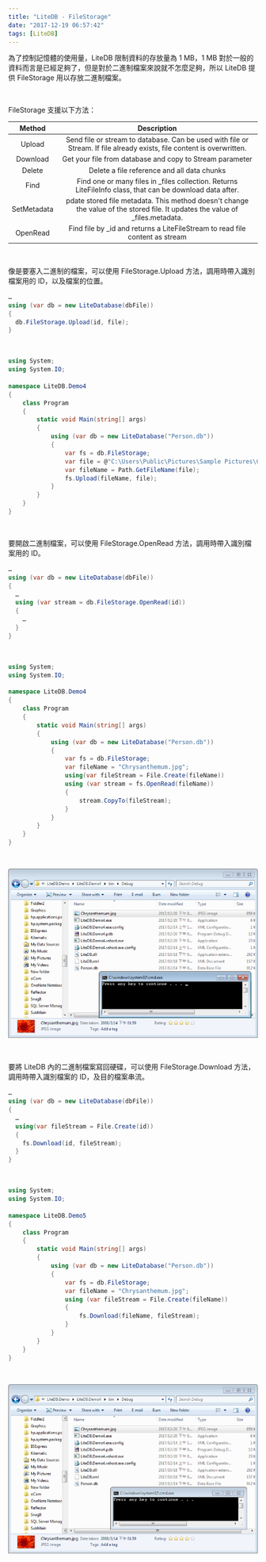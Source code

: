 ```yaml
---
title: "LiteDB - FileStorage"
date: "2017-12-19 06:57:42"
tags: [LiteDB]
---
```



為了控制記憶體的使用量，LiteDB 限制資料的存放量為 1 MB，1 MB 對於一般的資料而言是已經足夠了，但是對於二進制檔案來說就不怎麼足夠，所以 LiteDB 提供 FileStorage 用以存放二進制檔案。  

<!-- More -->

<br/>


FileStorage 支援以下方法：  

| Method | Description | 
|:-------------:|:-------------:|
| Upload | Send file or stream to database. Can be used with file or Stream. If file already exists, file content is overwritten. |
| Download | Get your file from database and copy to Stream parameter |
| Delete |  Delete a file reference and all data chunks |
| Find | Find one or many files in _files collection. Returns LiteFileInfo class, that can be download data after.  |
| SetMetadata | pdate stored file metadata. This method doesn't change the value of the stored file. It updates the value of _files.metadata. |
| OpenRead | Find file by _id and returns a LiteFileStream to read file content as stream |

<br/>


像是要塞入二進制的檔案，可以使用 FileStorage.Upload 方法，調用時帶入識別檔案用的 ID，以及檔案的位置。  

```C#
…
using (var db = new LiteDatabase(dbFile)) 
{ 
  db.FileStorage.Upload(id, file); 
} 
```

<br/>


```C#
using System;
using System.IO;

namespace LiteDB.Demo4
{
    class Program
    {
        static void Main(string[] args)
        {
            using (var db = new LiteDatabase("Person.db"))
            {
                var fs = db.FileStorage;
                var file = @"C:\Users\Public\Pictures\Sample Pictures\Chrysanthemum.jpg";
                var fileName = Path.GetFileName(file);
                fs.Upload(fileName, file);
            }
        }
    }
}
```

<br/>


要開啟二進制檔案，可以使用 FileStorage.OpenRead 方法，調用時帶入識別檔案用的 ID。  

```C#
…
using (var db = new LiteDatabase(dbFile)) 
{ 
  …  
  using (var stream = db.FileStorage.OpenRead(id)) 
  { 
    …
  } 
} 
```

<br/>


```C#
using System;
using System.IO;

namespace LiteDB.Demo4
{
    class Program
    {
        static void Main(string[] args)
        {
            using (var db = new LiteDatabase("Person.db"))
            {
                var fs = db.FileStorage;
                var fileName = "Chrysanthemum.jpg";
                using(var fileStream = File.Create(fileName))
                using (var stream = fs.OpenRead(fileName))
                {
                    stream.CopyTo(fileStream);
                }
            }
        }
    }
}
```

<br/>


![1.png](1.png)

<br/>


要將 LiteDB 內的二進制檔案寫回硬碟，可以使用 FileStorage.Download 方法，調用時帶入識別檔案的 ID，及目的檔案串流。  

```C#
…
using (var db = new LiteDatabase(dbFile)) 
{ 
  …  
  using(var fileStream = File.Create(id)) 
  { 
    fs.Download(id, fileStream); 
  } 
} 
```

<br/>


```C#
using System;
using System.IO;

namespace LiteDB.Demo5
{
    class Program
    {
        static void Main(string[] args)
        {
            using (var db = new LiteDatabase("Person.db"))
            {
                var fs = db.FileStorage;
                var fileName = "Chrysanthemum.jpg";
                using (var fileStream = File.Create(fileName))
                {
                    fs.Download(fileName, fileStream);
                }
            }
        }
    }
}
```

<br/>


![2.png](2.png)

<br/>
